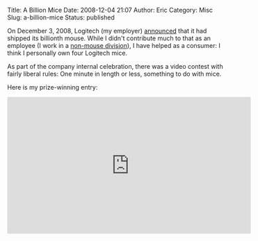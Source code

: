 Title: A Billion Mice
Date: 2008-12-04 21:07
Author: Eric
Category: Misc
Slug: a-billion-mice
Status: published

On December 3, 2008, Logitech (my employer)
[announced](http://blog.logitech.com/2008/12/03/one-billion-logitech-mice/)
that it had shipped its billionth mouse. While I didn't contribute much
to that as an employee (I work in a [non-mouse
division](http://www.wilife.com)), I have helped as a consumer: I think
I personally own four Logitech mice.

As part of the company internal celebration, there was a video contest
with fairly liberal rules: One minute in length or less, something to do
with mice.

Here is my prize-winning entry:

<iframe width="560" height="315" src="https://www.youtube-nocookie.com/embed/JqPWUZHCJbQ?rel=0" frameborder="0" allowfullscreen></iframe>
